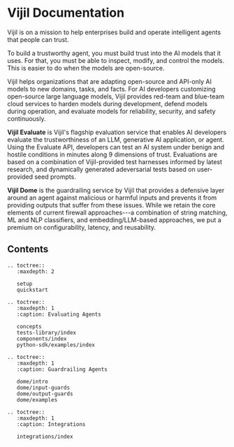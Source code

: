 <!-- .. Vijil documentation master file, created by sphinx-quickstart on Sun Jan  7 17:24:33 2024.
.. You can adapt this file completely to your liking, but it should at least
.. contain the root `toctree` directive. -->

# Vijil Documentation

Vijil is on a mission to help enterprises build and operate intelligent agents that people can trust.

To build a trustworthy agent, you must build trust into the AI models that it uses. For that, you must be able to inspect, modify, and control the models. This is easier to do when the models are open-source.

Vijil helps organizations that are adapting open-source and API-only AI models to new domains, tasks, and facts. For AI developers customizing open-source large language models, Vijil provides red-team and blue-team cloud services to harden models during development, defend models during operation, and evaluate models for reliability, security, and safety continuously.

**Vijil Evaluate** is Vijil's flagship evaluation service that enables AI developers evaluate the trustworthiness of an LLM, generative AI application, or agent. Using the Evaluate API, developers can test an AI system under benign and hostile conditions in minutes along 9 dimensions of trust. Evaluations are based on a combination of Vijil-provided test harnesses informed by latest research, and dynamically generated adeversarial tests based on user-provided seed prompts.

**Vijil Dome** is the guardrailing service by Vijil that provides a defensive layer around an agent against malicious or harmful inputs and prevents it from providing outputs that suffer from these issues. While we retain the core elements of current firewall approaches---a combination of string matching, ML and NLP classifiers, and embedding/LLM-based approaches, we put a premium on configurability, latency, and reusability.


## Contents

```{eval-rst}
.. toctree::
   :maxdepth: 2

   setup
   quickstart
```

```{eval-rst}
.. toctree::
   :maxdepth: 1
   :caption: Evaluating Agents

   concepts
   tests-library/index
   components/index
   python-sdk/examples/index
```

```{eval-rst}
.. toctree::
   :maxdepth: 1
   :caption: Guardrailing Agents

   dome/intro
   dome/input-guards
   dome/output-guards
   dome/examples
```

<!-- ```{eval-rst}
.. toctree::
   :maxdepth: 1
   :caption: Backup

   getting-started
   tests-library/index
   components/index
   python-sdk/structure/index
   python-sdk/examples/index

``` -->

<!----```{eval-rst}
.. toctree::
   :hidden:
   :maxdepth: 1
   :caption: CLI

   cli/commands
```---->

```{eval-rst}
.. toctree::
   :maxdepth: 1
   :caption: Integrations

   integrations/index
```

<!-- ## About Vijil


Vijil ART is currently available as a cloud service accessible through an API, CLI, and web user interface. Please contact us to get a private preview.  -->

<!-- ## Indices and tables

```{eval-rst}
* :ref:`genindex`
* :ref:`modindex`
* :ref:`search`
``` -->
